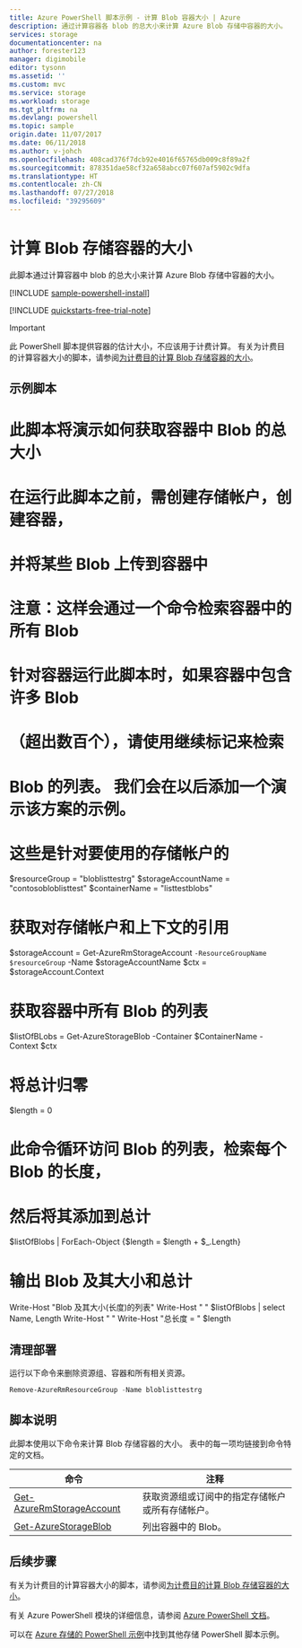 ```yaml
---
title: Azure PowerShell 脚本示例 - 计算 Blob 容器大小 | Azure
description: 通过计算容器各 blob 的总大小来计算 Azure Blob 存储中容器的大小。
services: storage
documentationcenter: na
author: forester123
manager: digimobile
editor: tysonn
ms.assetid: ''
ms.custom: mvc
ms.service: storage
ms.workload: storage
ms.tgt_pltfrm: na
ms.devlang: powershell
ms.topic: sample
origin.date: 11/07/2017
ms.date: 06/11/2018
ms.author: v-johch
ms.openlocfilehash: 408cad376f7dcb92e4016f65765db009c8f89a2f
ms.sourcegitcommit: 878351dae58cf32a658abcc07f607af5902c9dfa
ms.translationtype: HT
ms.contentlocale: zh-CN
ms.lasthandoff: 07/27/2018
ms.locfileid: "39295609"
---
```

# <a name="calculate-the-size-of-a-blob-storage-container"></a>计算 Blob 存储容器的大小

此脚本通过计算容器中 blob 的总大小来计算 Azure Blob 存储中容器的大小。

[!INCLUDE [sample-powershell-install](../../../includes/sample-powershell-install-no-ssh.md)]

[!INCLUDE [quickstarts-free-trial-note](../../../includes/quickstarts-free-trial-note.md)]

> [!IMPORTANT]
> 此 PowerShell 脚本提供容器的估计大小，不应该用于计费计算。 有关为计费目的计算容器大小的脚本，请参阅[为计费目的计算 Blob 存储容器的大小](../scripts/storage-blobs-container-calculate-billing-size-powershell.md)。 

## <a name="sample-script"></a>示例脚本

# <a name="this-script-will-show-how-to-get-the-total-size-of-the-blobs-in-a-container"></a>此脚本将演示如何获取容器中 Blob 的总大小
# <a name="before-running-this-you-need-to-create-a-storage-account-create-a-container"></a>在运行此脚本之前，需创建存储帐户，创建容器，
#    <a name="and-upload-some-blobs-into-the-container"></a>并将某些 Blob 上传到容器中 
# <a name="note-this-retrieves-all-of-the-blobs-in-the-container-in-one-command"></a>注意：这样会通过一个命令检索容器中的所有 Blob 
#       <a name="if-you-are-going-to-run-this-against-a-container-with-a-lot-of-blobs"></a>针对容器运行此脚本时，如果容器中包含许多 Blob
#       <a name="more-than-a-couple-hundred-use-continuation-tokens-to-retrieve"></a>（超出数百个），请使用继续标记来检索
#       <a name="the-list-of-blobs-we-will-be-adding-a-sample-showing-that-scenario-in-the-future"></a>Blob 的列表。 我们会在以后添加一个演示该方案的示例。

# <a name="these-are-for-the-storage-account-to-be-used"></a>这些是针对要使用的存储帐户的
$resourceGroup = "bloblisttestrg" $storageAccountName = "contosobloblisttest" $containerName = "listtestblobs"

# <a name="get-a-reference-to-the-storage-account-and-the-context"></a>获取对存储帐户和上下文的引用
$storageAccount = Get-AzureRmStorageAccount `
  -ResourceGroupName $resourceGroup ` -Name $storageAccountName $ctx = $storageAccount.Context 

# <a name="get-a-list-of-all-of-the-blobs-in-the-container"></a>获取容器中所有 Blob 的列表 
$listOfBLobs = Get-AzureStorageBlob -Container $ContainerName -Context $ctx 

# <a name="zero-out-our-total"></a>将总计归零
$length = 0

# <a name="this-loops-through-the-list-of-blobs-and-retrieves-the-length-for-each-blob"></a>此命令循环访问 Blob 的列表，检索每个 Blob 的长度，
#   <a name="and-adds-it-to-the-total"></a>然后将其添加到总计
$listOfBlobs | ForEach-Object {$length = $length + $_.Length}

# <a name="output-the-blobs-and-their-sizes-and-the-total"></a>输出 Blob 及其大小和总计 
Write-Host "Blob 及其大小(长度)的列表" Write-Host " " $listOfBlobs | select Name, Length Write-Host " " Write-Host "总长度 = " $length

## <a name="clean-up-deployment"></a>清理部署 

运行以下命令来删除资源组、容器和所有相关资源。

```powershell
Remove-AzureRmResourceGroup -Name bloblisttestrg
```

## <a name="script-explanation"></a>脚本说明

此脚本使用以下命令来计算 Blob 存储容器的大小。 表中的每一项均链接到命令特定的文档。

| 命令 | 注释 |
|---|---|
| [Get-AzureRmStorageAccount](https://docs.microsoft.com/powershell/module/azurerm.storage/get-azurermstorageaccount) | 获取资源组或订阅中的指定存储帐户或所有存储帐户。 |
| [Get-AzureStorageBlob](https://docs.microsoft.com/powershell/module/azure.storage/get-azurestorageblob) | 列出容器中的 Blob。 ||

## <a name="next-steps"></a>后续步骤

有关为计费目的计算容器大小的脚本，请参阅[为计费目的计算 Blob 存储容器的大小](../scripts/storage-blobs-container-calculate-billing-size-powershell.md)。

有关 Azure PowerShell 模块的详细信息，请参阅 [Azure PowerShell 文档](https://docs.microsoft.com/powershell/azure/overview)。

可以在 [Azure 存储的 PowerShell 示例](../blobs/storage-samples-blobs-powershell.md)中找到其他存储 PowerShell 脚本示例。
